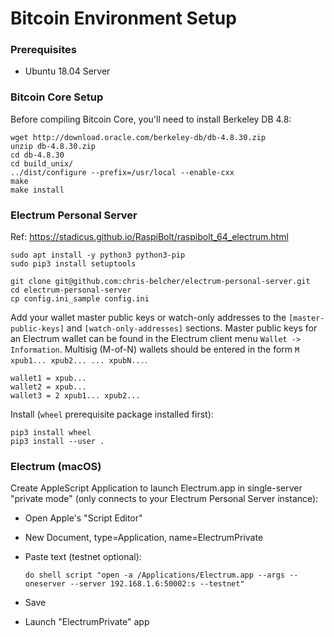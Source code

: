 # Bitcoin Environment Setup

### Prerequisites

* Ubuntu 18.04 Server

### Bitcoin Core Setup

Before compiling Bitcoin Core, you'll need to install Berkeley DB 4.8:

    wget http://download.oracle.com/berkeley-db/db-4.8.30.zip
    unzip db-4.8.30.zip
    cd db-4.8.30
    cd build_unix/
    ../dist/configure --prefix=/usr/local --enable-cxx
    make
    make install


### Electrum Personal Server

Ref: https://stadicus.github.io/RaspiBolt/raspibolt_64_electrum.html

    sudo apt install -y python3 python3-pip
    sudo pip3 install setuptools
    
    git clone git@github.com:chris-belcher/electrum-personal-server.git
    cd electrum-personal-server
    cp config.ini_sample config.ini

Add your wallet master public keys or watch-only addresses to the `[master-public-keys]` and `[watch-only-addresses]` sections. Master public keys for an Electrum wallet can be found in the Electrum client menu `Wallet -> Information`. Multisig (M-of-N) wallets should be entered in the form `M xpub1... xpub2... ... xpubN...`.

    wallet1 = xpub...
    wallet2 = xpub...
    wallet3 = 2 xpub1... xpub2...

Install (`wheel` prerequisite package installed first):

    pip3 install wheel
    pip3 install --user .


### Electrum (macOS)

Create AppleScript Application to launch Electrum.app in single-server "private mode" (only connects to your Electrum Personal Server instance):

* Open Apple's "Script Editor"
* New Document, type=Application, name=ElectrumPrivate
* Paste text (testnet optional):

      do shell script "open -a /Applications/Electrum.app --args --oneserver --server 192.168.1.6:50002:s --testnet"

* Save
* Launch "ElectrumPrivate" app
